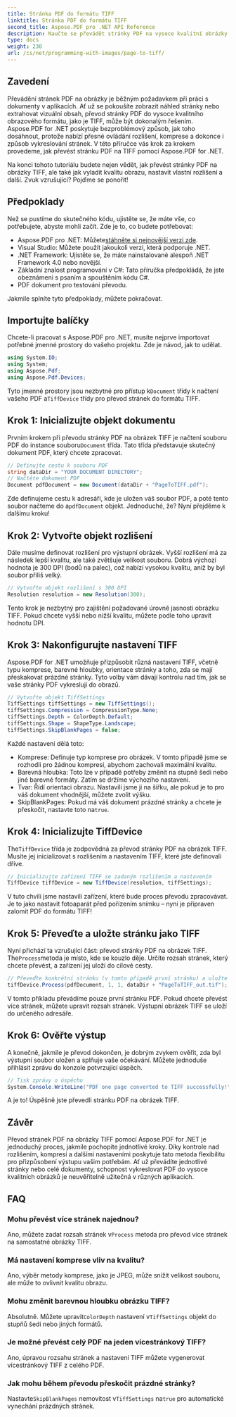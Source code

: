 ```yaml
---
title: Stránka PDF do formátu TIFF
linktitle: Stránka PDF do formátu TIFF
second_title: Aspose.PDF pro .NET API Reference
description: Naučte se převádět stránky PDF na vysoce kvalitní obrázky TIFF pomocí Aspose.PDF for .NET. Tento podrobný průvodce pokrývá rozlišení, kompresi a další.
type: docs
weight: 230
url: /cs/net/programming-with-images/page-to-tiff/
---
```

## Zavedení

Převádění stránek PDF na obrázky je běžným požadavkem při práci s dokumenty v aplikacích. Ať už se pokoušíte zobrazit náhled stránky nebo extrahovat vizuální obsah, převod stránky PDF do vysoce kvalitního obrazového formátu, jako je TIFF, může být dokonalým řešením. Aspose.PDF for .NET poskytuje bezproblémový způsob, jak toho dosáhnout, protože nabízí přesné ovládání rozlišení, komprese a dokonce i způsob vykreslování stránek. V této příručce vás krok za krokem provedeme, jak převést stránku PDF na TIFF pomocí Aspose.PDF for .NET.

Na konci tohoto tutoriálu budete nejen vědět, jak převést stránky PDF na obrázky TIFF, ale také jak vyladit kvalitu obrazu, nastavit vlastní rozlišení a další. Zvuk vzrušující? Pojďme se ponořit!

## Předpoklady

Než se pustíme do skutečného kódu, ujistěte se, že máte vše, co potřebujete, abyste mohli začít. Zde je to, co budete potřebovat:

-  Aspose.PDF pro .NET: Můžete[stáhněte si nejnovější verzi zde](https://releases.aspose.com/pdf/net/).
- Visual Studio: Můžete použít jakoukoli verzi, která podporuje .NET.
- .NET Framework: Ujistěte se, že máte nainstalované alespoň .NET Framework 4.0 nebo novější.
- Základní znalost programování v C#: Tato příručka předpokládá, že jste obeznámeni s psaním a spouštěním kódu C#.
- PDF dokument pro testování převodu.

Jakmile splníte tyto předpoklady, můžete pokračovat.

## Importujte balíčky

Chcete-li pracovat s Aspose.PDF pro .NET, musíte nejprve importovat potřebné jmenné prostory do vašeho projektu. Zde je návod, jak to udělat.

```csharp
using System.IO;
using System;
using Aspose.Pdf;
using Aspose.Pdf.Devices;
```

 Tyto jmenné prostory jsou nezbytné pro přístup k`Document` třídy k načtení vašeho PDF a`TiffDevice` třídy pro převod stránek do formátu TIFF.

## Krok 1: Inicializujte objekt dokumentu

 Prvním krokem při převodu stránky PDF na obrázek TIFF je načtení souboru PDF do instance souboru`Document` třída. Tato třída představuje skutečný dokument PDF, který chcete zpracovat.

```csharp
// Definujte cestu k souboru PDF
string dataDir = "YOUR DOCUMENT DIRECTORY";
// Načtěte dokument PDF
Document pdfDocument = new Document(dataDir + "PageToTIFF.pdf");
```

 Zde definujeme cestu k adresáři, kde je uložen váš soubor PDF, a poté tento soubor načteme do a`pdfDocument` objekt. Jednoduché, že? Nyní přejděme k dalšímu kroku!

## Krok 2: Vytvořte objekt rozlišení

Dále musíme definovat rozlišení pro výstupní obrázek. Vyšší rozlišení má za následek lepší kvalitu, ale také zvětšuje velikost souboru. Dobrá výchozí hodnota je 300 DPI (bodů na palec), což nabízí vysokou kvalitu, aniž by byl soubor příliš velký.

```csharp
// Vytvořte objekt rozlišení s 300 DPI
Resolution resolution = new Resolution(300);
```

Tento krok je nezbytný pro zajištění požadované úrovně jasnosti obrázku TIFF. Pokud chcete vyšší nebo nižší kvalitu, můžete podle toho upravit hodnotu DPI.

## Krok 3: Nakonfigurujte nastavení TIFF

Aspose.PDF for .NET umožňuje přizpůsobit různá nastavení TIFF, včetně typu komprese, barevné hloubky, orientace stránky a toho, zda se mají přeskakovat prázdné stránky. Tyto volby vám dávají kontrolu nad tím, jak se vaše stránky PDF vykreslují do obrazů.

```csharp
// Vytvořte objekt TiffSettings
TiffSettings tiffSettings = new TiffSettings();
tiffSettings.Compression = CompressionType.None;
tiffSettings.Depth = ColorDepth.Default;
tiffSettings.Shape = ShapeType.Landscape;
tiffSettings.SkipBlankPages = false;
```

Každé nastavení dělá toto:
- Komprese: Definuje typ komprese pro obrázek. V tomto případě jsme se rozhodli pro žádnou kompresi, abychom zachovali maximální kvalitu.
- Barevná hloubka: Toto lze v případě potřeby změnit na stupně šedi nebo jiné barevné formáty. Zatím se držíme výchozího nastavení.
- Tvar: Řídí orientaci obrazu. Nastavili jsme ji na šířku, ale pokud je to pro váš dokument vhodnější, můžete zvolit výšku.
-  SkipBlankPages: Pokud má váš dokument prázdné stránky a chcete je přeskočit, nastavte toto na`true`.

## Krok 4: Inicializujte TiffDevice

 The`TiffDevice` třída je zodpovědná za převod stránky PDF na obrázek TIFF. Musíte jej inicializovat s rozlišením a nastavením TIFF, které jste definovali dříve.

```csharp
// Inicializujte zařízení TIFF se zadaným rozlišením a nastavením
TiffDevice tiffDevice = new TiffDevice(resolution, tiffSettings);
```

V tuto chvíli jsme nastavili zařízení, které bude proces převodu zpracovávat. Je to jako nastavit fotoaparát před pořízením snímku – nyní je připraven zalomit PDF do formátu TIFF!

## Krok 5: Převeďte a uložte stránku jako TIFF

 Nyní přichází ta vzrušující část: převod stránky PDF na obrázek TIFF. The`Process`metoda je místo, kde se kouzlo děje. Určíte rozsah stránek, který chcete převést, a zařízení jej uloží do cílové cesty.

```csharp
// Převeďte konkrétní stránku (v tomto případě první stránku) a uložte ji jako TIFF
tiffDevice.Process(pdfDocument, 1, 1, dataDir + "PageToTIFF_out.tif");
```

V tomto příkladu převádíme pouze první stránku PDF. Pokud chcete převést více stránek, můžete upravit rozsah stránek. Výstupní obrázek TIFF se uloží do určeného adresáře.

## Krok 6: Ověřte výstup

A konečně, jakmile je převod dokončen, je dobrým zvykem ověřit, zda byl výstupní soubor uložen a splňuje vaše očekávání. Můžete jednoduše přihlásit zprávu do konzole potvrzující úspěch.

```csharp
// Tisk zprávy o úspěchu
System.Console.WriteLine("PDF one page converted to TIFF successfully!");
```

A je to! Úspěšně jste převedli stránku PDF na obrázek TIFF.

## Závěr

Převod stránek PDF na obrázky TIFF pomocí Aspose.PDF for .NET je jednoduchý proces, jakmile pochopíte jednotlivé kroky. Díky kontrole nad rozlišením, kompresí a dalšími nastaveními poskytuje tato metoda flexibilitu pro přizpůsobení výstupu vašim potřebám. Ať už převádíte jednotlivé stránky nebo celé dokumenty, schopnost vykreslovat PDF do vysoce kvalitních obrázků je neuvěřitelně užitečná v různých aplikacích.

## FAQ

### Mohu převést více stránek najednou?
 Ano, můžete zadat rozsah stránek v`Process` metoda pro převod více stránek na samostatné obrázky TIFF.

### Má nastavení komprese vliv na kvalitu?
Ano, výběr metody komprese, jako je JPEG, může snížit velikost souboru, ale může to ovlivnit kvalitu obrazu.

### Mohu změnit barevnou hloubku obrázku TIFF?
 Absolutně. Můžete upravit`ColorDepth` nastavení v`TiffSettings` objekt do stupňů šedi nebo jiných formátů.

### Je možné převést celý PDF na jeden vícestránkový TIFF?
Ano, úpravou rozsahu stránek a nastavení TIFF můžete vygenerovat vícestránkový TIFF z celého PDF.

### Jak mohu během převodu přeskočit prázdné stránky?
 Nastavte`SkipBlankPages` nemovitost v`TiffSettings` na`true` pro automatické vynechání prázdných stránek.